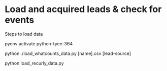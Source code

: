 # Load and acquired leads & check for events

Steps to load data

pyenv activate python-tyee-364

python ./load_whatcounts_data.py [name].csv [lead-source]

python load_recurly_data.py
